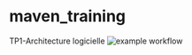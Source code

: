 # maven_training
TP1-Architecture logicielle
![example workflow](https://github.com/dezoxyr/maven_training/actions/workflows/build.yml/badge.svg)